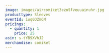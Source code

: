 ```yaml
---
image: images/aircomiket3ezu5fveuuainuhr.jpg
producttype: Sleeves
eventId: iuq6O2mCN
pricings:
  - quantity: 1
    price: 25
asin: s-tYB9XVhJ2
merchandise: comiket
---
```

